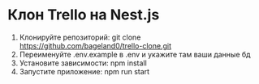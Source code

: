 # Клон Trello на Nest.js

1. Клонируйте репозиторий: git clone https://github.com/bageland0/trello-clone.git
1. Переименуйте .env.example в .env и укажите там ваши данные бд
3. Установите зависимости: npm install
4. Запустите приложение: npm run start
